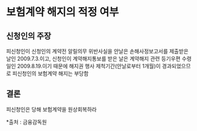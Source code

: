 # 보험계약 해지의 적정 여부

## 신청인의 주장

피신청인이 신청인의 계약전 알릴의무 위반사실을 안날은 손해사정보고서를 제출받은 날인 2009.7.3.이고, 신청인이 계약해지통보를 받은 날은 계약해지 관련 등기우편 수령일인 2009.8.19.이기 때문에 해지권 행사 제척기간(안날로부터 1개월)이 경과되었으므로 피신청인의 보험계약 해지는 부당함

## 결론

피신청인은 당해 보험계약을 원상회복하라


*출처 : 금융감독원